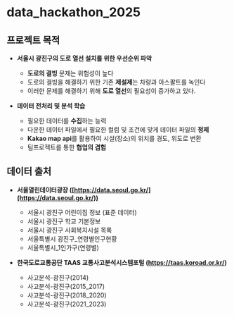 # data_hackathon_2025
 
 ## 프로젝트 목적
- **서울시 광진구의 도로 열선 설치를 위한 우선순위 파악**
  - **도로의 결빙** 문제는 위험성이 높다
  - 도로의 결빙을 해결하기 위한 기존 **제설제**는 차량과 아스팔트를 녹인다
  - 이러한 문제를 해결하기 위해 **도로 열선**의 필요성이 증가하고 있다.

    
- **데이터 전처리 및 분석 학습**
  - 필요한 데이터를 **수집**하는 능력
  - 다운한 데이터 파일에서 필요한 컬럼 및 조건에 맞게 데이터 파일의 **정제**
  - **Kakao map api**를 활용하여 시설(장소)의 위치를 경도, 위도로 변환
  - 팀프로젝트를 통한 **협업의 겸험**

 
 ## 데이터 출처

- **서울열린데이터광장 ([https://data.seoul.go.kr/](https://data.seoul.go.kr/))**
  - 서울시 광진구 어린이집 정보 (표준 데이터)
  - 서울시 광진구 학교 기본정보
  - 서울시 광진구 사회복지시설 목록
  - 서울특별시 광진구_연령별인구현황
  - 서울특별시_1인가구(연령별) 

  
- **한국도로교통공단 TAAS 교통사고분석시스템포털 (https://taas.koroad.or.kr/)**
  - 사고분석-광진구(2014)
  - 사고분석-광진구(2015_2017)
  - 사고분석-광진구(2018_2020)
  - 사고분석-광진구(2021_2023)
